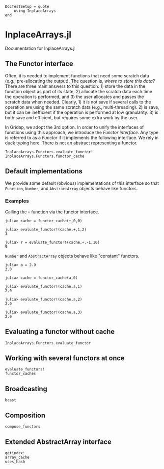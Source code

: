 ```@meta
DocTestSetup = quote
    using InplaceArrays
end
```

# InplaceArrays.jl

Documentation for InplaceArrays.jl

## The Functor interface

Often, it is needed to implement functions that need some scratch data (e.g.,
pre-allocating the output). The question is, *where to store this data?* There are three
main answers to this question: 1) store the data in the function object as part of its
state, 2) allocate the scratch data each time the operation is performed, and 3)
the user allocates and passes the scratch data when needed. Clearly, 1) it is
not save if several calls to the operation are using the same scratch data
(e.g., multi-threading). 2) is save, but it can be inefficient if the operation
is performed at low granularity. 3) is both save and efficient, but requires
some extra work by the user.

In Gridap, we adopt the 3rd option. In order to unify the interfaces of functions
using this approach, we introduce the *Functor interface*. Any type is
referred to as a *Functor* if it implements the following interface. We rely in
duck typing here. There is not an abstract representing a functor.

```@docs
InplaceArrays.Functors.evaluate_functor!
InplaceArrays.Functors.functor_cache
```

## Default implementations

We provide some default (obvious) implementations of this interface so that `Function`,
`Number`, and `AbstractArray` objects behave like functors.

### Examples

Calling the `+` function via the functor interface.
```jldoctests
julia> cache = functor_cache(+,0,0)

julia> evaluate_functor!(cache,+,1,2)
3

julia> r = evaluate_functor!(cache,+,-1,10)
9
```

`Number` and `AbstractArray` objects behave like "constant" functors.

```jldoctests
julia> a = 2.0
2.0

julia> cache = functor_cache(a,0)

julia> evaluate_functor!(cache,a,1)
2.0

julia> evaluate_functor!(cache,a,2)
2.0

julia> evaluate_functor!(cache,a,3)
2.0
```

## Evaluating a functor without cache

```@docs
InplaceArrays.Functors.evaluate_functor
```

## Working with several functors at once
```@docs
evaluate_functors!
functor_caches
```

## Broadcasting

```@docs
bcast
```

## Composition

```@docs
compose_functors
```
## Extended AbstractArray interface

```@docs
getindex!
array_cache
uses_hash
```



